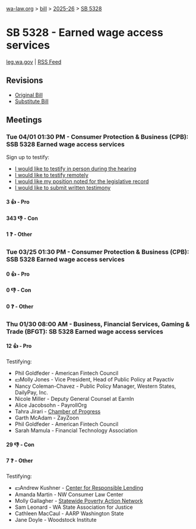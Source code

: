 [wa-law.org](/) > [bill](/bill/) > [2025-26](/bill/2025-26/) > [SB 5328](/bill/2025-26/sb/5328/)

# SB 5328 - Earned wage access services
[leg.wa.gov](https://app.leg.wa.gov/billsummary?BillNumber=5328&Year=2025&Initiative=false) | [RSS Feed](./rss.xml)

## Revisions
* [Original Bill](1/)
* [Substitute Bill](S/)

## Meetings
### Tue 04/01 01:30 PM - Consumer Protection & Business (CPB): SSB 5328 Earned wage access services
Sign up to testify:
* [I would like to testify in person during the hearing](https://app.leg.wa.gov/csi/Testifier/Add?chamber=House&mId=33207&aId=166485&caId=26790&tId=1)
* [I would like to testify remotely](https://app.leg.wa.gov/csi/Testifier/Add?chamber=House&mId=33207&aId=166485&caId=26790&tId=2)
* [I would like my position noted for the legislative record](https://app.leg.wa.gov/csi/Testifier/Add?chamber=House&mId=33207&aId=166485&caId=26790&tId=3)
* [I would like to submit written testimony](https://app.leg.wa.gov/csi/Testifier/Add?chamber=House&mId=33207&aId=166485&caId=26790&tId=4)

#### 3 👍 - Pro

#### 343 👎 - Con

#### 1 ❓ - Other

### Tue 03/25 01:30 PM - Consumer Protection & Business (CPB): SSB 5328 Earned wage access services
#### 0 👍 - Pro

#### 0 👎 - Con

#### 0 ❓ - Other

### Thu 01/30 08:00 AM - Business, Financial Services, Gaming & Trade (BFGT): SB 5328 Earned wage access services
#### 12 👍 - Pro
Testifying:
* Phil Goldfeder - American Fintech Council
* 💵Molly Jones - Vice President, Head of Public Policy at Payactiv
* Nancy Coleman-Chavez - Public Policy Manager, Western States, DailyPay, Inc.
* Nicole Miller - Deputy General Counsel at EarnIn
* Alice Jacobsohn - PayrollOrg
* Tahra Jirari - [Chamber of Progress](/org/chamber_of_progress/)
* Garth McAdam - ZayZoon
* Phil Goldfeder - American Fintech Council
* Sarah Mamula - Financial Technology Association

#### 29 👎 - Con

#### 7 ❓ - Other
Testifying:
* 💵Andrew Kushner - [Center for Responsible Lending](/org/center_for_responsible_lending/)
* Amanda Martin - NW Consumer Law Center
* Molly Gallagher - [Statewide Poverty Action Network](/org/statewide_poverty_action_network/)
* Sam Leonard - WA State Association for Justice
* Cathleen MacCaul - AARP Washington State
* Jane Doyle - Woodstock Institute
